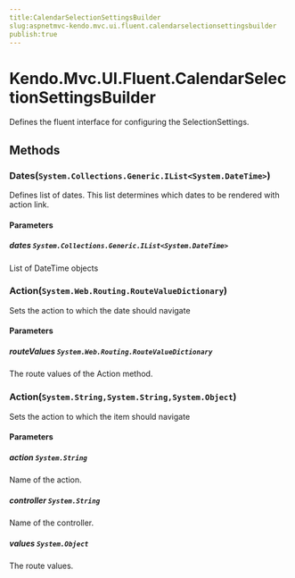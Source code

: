 ```yaml
---
title:CalendarSelectionSettingsBuilder
slug:aspnetmvc-kendo.mvc.ui.fluent.calendarselectionsettingsbuilder
publish:true
---
```


# Kendo.Mvc.UI.Fluent.CalendarSelectionSettingsBuilder
Defines the fluent interface for configuring the SelectionSettings.



## Methods

### Dates(`System.Collections.Generic.IList<System.DateTime>`)
Defines list of dates. This list determines which dates to be rendered with action link.


#### Parameters

##### dates `System.Collections.Generic.IList<System.DateTime>`
List of DateTime objects





### Action(`System.Web.Routing.RouteValueDictionary`)
Sets the action to which the date should navigate


#### Parameters

##### routeValues `System.Web.Routing.RouteValueDictionary`
The route values of the Action method.





### Action(`System.String,System.String,System.Object`)
Sets the action to which the item should navigate


#### Parameters

##### action `System.String`
Name of the action.

##### controller `System.String`
Name of the controller.

##### values `System.Object`
The route values.






 
